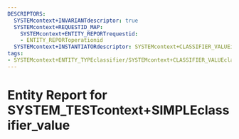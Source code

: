 ```yaml
---
DESCRIPTORS:
  SYSTEMcontext+INVARIANTdescriptor: true
  SYSTEMcontext+REQUESTID_MAP:
    SYSTEMcontext+ENTITY_REPORTrequestid:
    - ENTITY_REPORToperationid
  SYSTEMcontext+INSTANTIATORdescriptor: SYSTEMcontext+CLASSIFIER_VALUEinstantiator
tags:
- SYSTEMcontext+ENTITY_TYPEclassifier/SYSTEMcontext+CLASSIFIER_VALUEclassifier_value
---
```

# Entity Report for SYSTEM_TESTcontext+SIMPLEclassifier_value

